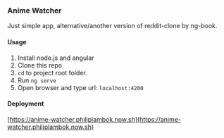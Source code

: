 ### Anime Watcher

Just simple app, alternative/another version of reddit-clone by ng-book.

#### Usage

1. Install node.js and angular
2. Clone this repo
3. `cd` to project root folder.
4. Run `ng serve`
5. Open browser and type url: `localhost:4200`

#### Deployment

[https://anime-watcher.philiplambok.now.sh](https://anime-watcher.philiplambok.now.sh)
